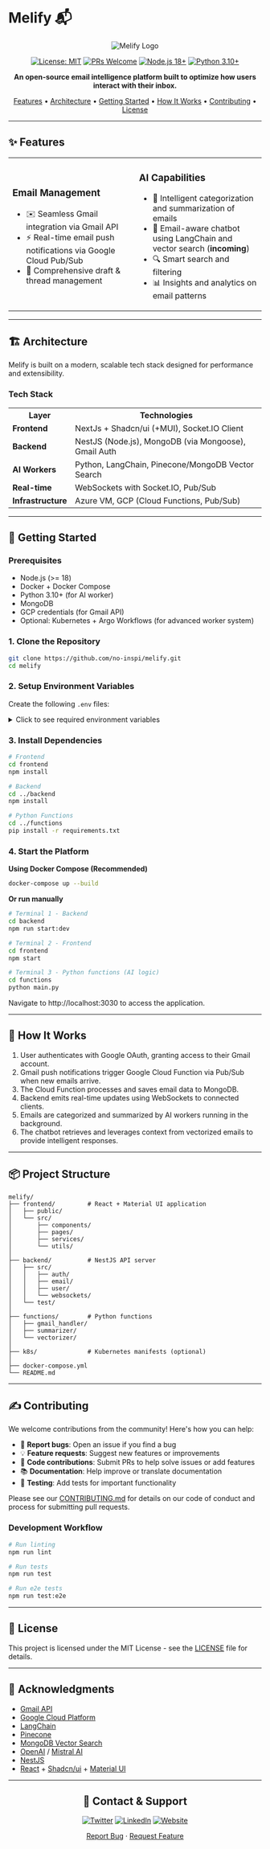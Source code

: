 # Melify 📬

<div align="center">

![Melify Logo](https://img.shields.io/badge/Melify-Email%20Intelligence-blue?style=for-the-badge)

[![License: MIT](https://img.shields.io/badge/License-MIT-yellow.svg)](https://opensource.org/licenses/MIT)
[![PRs Welcome](https://img.shields.io/badge/PRs-welcome-brightgreen.svg)](CONTRIBUTING.md)
[![Node.js 18+](https://img.shields.io/badge/Node.js-18%2B-green)](https://nodejs.org/)
[![Python 3.10+](https://img.shields.io/badge/Python-3.10%2B-blue)](https://www.python.org/)

**An open-source email intelligence platform built to optimize how users interact with their inbox.**

[Features](#-features) •
[Architecture](#-architecture) •
[Getting Started](#-getting-started) •
[How It Works](#-how-it-works) •
[Contributing](#-contributing) •
[License](#-license)

</div>

---

## ✨ Features

<table>
  <tr>
    <td width="50%">
      <h3>Email Management</h3>
      <ul>
        <li>✉️ Seamless Gmail integration via Gmail API</li>
        <li>⚡️ Real-time email push notifications via Google Cloud Pub/Sub</li>
        <li>🔄 Comprehensive draft & thread management</li>
      </ul>
    </td>
    <td width="50%">
      <h3>AI Capabilities</h3>
      <ul>
        <li>🧠 Intelligent categorization and summarization of emails</li>
        <li>💬 Email-aware chatbot using LangChain and vector search (<b>incoming</b>)</li>
        <li>🔍 Smart search and filtering</li>
        <li>📊 Insights and analytics on email patterns</li>
      </ul>
    </td>
  </tr>
  <!-- <tr>
    <td>
      <h3>Integration & Extensions</h3>
      <ul>
        <li>📅 Google Calendar integration (WIP)</li>
        <li>🔗 API hooks for third-party extensions</li>
        <li>🔄 Bidirectional sync with external tools</li>
      </ul>
    </td>
    <td>
      <h3>Developer Experience</h3>
      <ul>
        <li>🧪 Local and dev-ready setup using Docker and Kubernetes</li>
        <li>🚀 Modular architecture for easy extension</li>
        <li>🔒 Built-in support for authentication and role-based access</li>
      </ul>
    </td>
  </tr> -->
</table>

---

## 🏗 Architecture

Melify is built on a modern, scalable tech stack designed for performance and extensibility.

### Tech Stack

<table>
  <tr>
    <th>Layer</th>
    <th>Technologies</th>
  </tr>
  <tr>
    <td><strong>Frontend</strong></td>
    <td>NextJs + Shadcn/ui (+MUI), Socket.IO Client</td>
  </tr>
  <tr>
    <td><strong>Backend</strong></td>
    <td>NestJS (Node.js), MongoDB (via Mongoose), Gmail Auth</td>
  </tr>
  <tr>
    <td><strong>AI Workers</strong></td>
    <td>Python, LangChain, Pinecone/MongoDB Vector Search</td>
  </tr>
  <tr>
    <td><strong>Real-time</strong></td>
    <td>WebSockets with Socket.IO, Pub/Sub</td>
  </tr>
  <tr>
    <td><strong>Infrastructure</strong></td>
    <td>Azure VM, GCP (Cloud Functions, Pub/Sub)</td>
  </tr>
</table>

---

## 🚀 Getting Started

### Prerequisites

- Node.js (>= 18)
- Docker + Docker Compose
- Python 3.10+ (for AI worker)
- MongoDB
- GCP credentials (for Gmail API)
- Optional: Kubernetes + Argo Workflows (for advanced worker system)

### 1. Clone the Repository

```bash
git clone https://github.com/no-inspi/melify.git
cd melify
```

### 2. Setup Environment Variables

Create the following `.env` files:

<details>
<summary>Click to see required environment variables</summary>

**`frontend/.env`**

```
NEXT_PUBLIC_SERVER_URL=http://localhost:8000
NEXT_PUBLIC_ASSET_URL=http://localhost:8000
NEXT_PUBLIC_CLIENT_ID=your_google_client_id
NEXT_CF_URL=http://localhost:8082
NEXT_PUBLIC_USE_TIPTAP=false
OPENAI_API_KEY=your_openai_key
```

**`backend/.env`**

```
FRONT_URL=http://localhost:3030
ENVIRONMENT_URL=http://localhost:8080
MONGODB_URI=mongodb://localhost:27017/melifydevelopment
GOOGLE_CLIENT_ID=your_google_client_id
GOOGLE_CLIENT_SECRET=your_google_client_secret
GMAIL_TOPIC_NAME=projects/your-project/topics/gmail
OPENAI_API_KEY=your_openai_key
```

**`functions/.env`**

```
MONGODB_URI=mongodb://localhost:27017/melify
OPENAI_API_KEY=your_openai_api_key  # or MISTRAL_API_KEY
PINECONE_API_KEY=your_pinecone_api_key
```

</details>

### 3. Install Dependencies

```bash
# Frontend
cd frontend
npm install

# Backend
cd ../backend
npm install

# Python Functions
cd ../functions
pip install -r requirements.txt
```

### 4. Start the Platform

**Using Docker Compose (Recommended)**

```bash
docker-compose up --build
```

**Or run manually**

```bash
# Terminal 1 - Backend
cd backend
npm run start:dev

# Terminal 2 - Frontend
cd frontend
npm start

# Terminal 3 - Python functions (AI logic)
cd functions
python main.py
```

Navigate to http://localhost:3030 to access the application.

---

## 🧠 How It Works

1. User authenticates with Google OAuth, granting access to their Gmail account.
2. Gmail push notifications trigger Google Cloud Function via Pub/Sub when new emails arrive.
3. The Cloud Function processes and saves email data to MongoDB.
4. Backend emits real-time updates using WebSockets to connected clients.
5. Emails are categorized and summarized by AI workers running in the background.
6. The chatbot retrieves and leverages context from vectorized emails to provide intelligent responses.

---

## 📦 Project Structure

```
melify/
├── frontend/         # React + Material UI application
│   ├── public/
│   └── src/
│       ├── components/
│       ├── pages/
│       ├── services/
│       └── utils/
│
├── backend/          # NestJS API server
│   ├── src/
│   │   ├── auth/
│   │   ├── email/
│   │   ├── user/
│   │   └── websockets/
│   └── test/
│
├── functions/        # Python functions
│   ├── gmail_handler/
│   ├── summarizer/
│   └── vectorizer/
│
├── k8s/              # Kubernetes manifests (optional)
│
├── docker-compose.yml
└── README.md
```

---

## ✍️ Contributing

We welcome contributions from the community! Here's how you can help:

- 🐛 **Report bugs**: Open an issue if you find a bug
- 💡 **Feature requests**: Suggest new features or improvements
- 🔧 **Code contributions**: Submit PRs to help solve issues or add features
- 📚 **Documentation**: Help improve or translate documentation
- 🧪 **Testing**: Add tests for important functionality

Please see our [CONTRIBUTING.md](CONTRIBUTING.md) for details on our code of conduct and process for submitting pull requests.

### Development Workflow

```bash
# Run linting
npm run lint

# Run tests
npm run test

# Run e2e tests
npm run test:e2e
```

---

## 📄 License

This project is licensed under the MIT License - see the [LICENSE](LICENSE) file for details.

---

## 🙌 Acknowledgments

- [Gmail API](https://developers.google.com/gmail/api)
- [Google Cloud Platform](https://cloud.google.com/)
- [LangChain](https://langchain.com/)
- [Pinecone](https://www.pinecone.io/)
- [MongoDB Vector Search](https://www.mongodb.com/atlas/vector-search)
- [OpenAI](https://openai.com/) / [Mistral AI](https://mistral.ai/)
- [NestJS](https://nestjs.com/)
- [React](https://reactjs.org/) + [Shadcn/ui](https://ui.shadcn.com/) + [Material UI](https://mui.com/)

---

<div align="center">

## 💬 Contact & Support

[![Twitter](https://img.shields.io/badge/Twitter-@yourhandle-blue?style=flat&logo=twitter)](https://twitter.com/yourhandle)
[![LinkedIn](https://img.shields.io/badge/LinkedIn-Your%20Name-blue?style=flat&logo=linkedin)](https://linkedin.com/in/yourname)
[![Website](https://img.shields.io/badge/Website-melify.io-blue?style=flat&logo=web)](https://melify.io)

[Report Bug](https://github.com/yourusername/melify/issues) · [Request Feature](https://github.com/yourusername/melify/issues)

</div>
